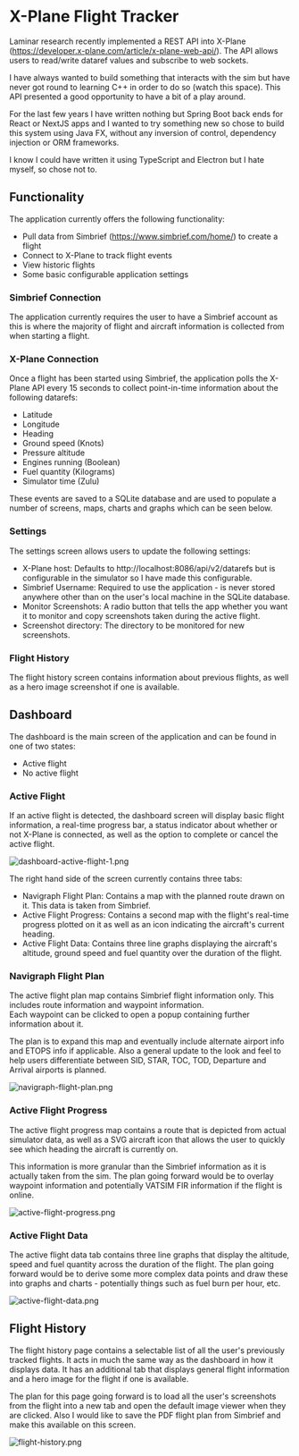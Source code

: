 # X-Plane Flight Tracker

Laminar research recently implemented a REST API into X-Plane (https://developer.x-plane.com/article/x-plane-web-api/). 
The API allows users to read/write dataref values and subscribe to web sockets. 

I have always wanted to build something that interacts with the sim but have never got round to learning 
C++ in order to do so (watch this space). This API presented a good opportunity to have a bit of a play around. 

For the last few years I have written nothing but Spring Boot back ends for React or NextJS apps and I wanted 
to try something new so chose to build this system using Java FX, without any inversion of control, dependency injection 
or ORM frameworks. 

I know I could have written it using TypeScript and Electron but I hate myself, so chose not to. 

## Functionality

The application currently offers the following functionality: 

- Pull data from Simbrief (https://www.simbrief.com/home/) to create a flight
- Connect to X-Plane to track flight events
- View historic flights
- Some basic configurable application settings

### Simbrief Connection 

The application currently requires the user to have a Simbrief account as this is where the majority of flight and 
aircraft information is collected from when starting a flight.

### X-Plane Connection 

Once a flight has been started using Simbrief, the application polls the X-Plane API every 15 seconds to collect 
point-in-time information about the following datarefs: 

- Latitude
- Longitude
- Heading 
- Ground speed (Knots)
- Pressure altitude
- Engines running (Boolean)
- Fuel quantity (Kilograms)
- Simulator time (Zulu)

These events are saved to a SQLite database and are used to populate a number of screens, maps, charts and graphs which can be seen below. 

### Settings 
The settings screen allows users to update the following settings: 

- X-Plane host: Defaults to http://localhost:8086/api/v2/datarefs but is configurable in the simulator so I have made this configurable. 
- Simbrief Username: Required to use the application - is never stored anywhere other than on the user's local machine in the SQLite database. 
- Monitor Screenshots: A radio button that tells the app whether you want it to monitor and copy screenshots taken during the active flight. 
- Screenshot directory: The directory to be monitored for new screenshots. 

### Flight History 
The flight history screen contains information about previous flights, as well as a hero image screenshot if one is available.

## Dashboard

The dashboard is the main screen of the application and can be found in one of two states: 

- Active flight
- No active flight

### Active Flight

If an active flight is detected, the dashboard screen will display basic flight information, a real-time progress bar, 
a status indicator about whether or not X-Plane is connected, as well as the option to complete or cancel the active 
flight.

![dashboard-active-flight-1.png](screenshots/dashboard-active-flight-1.png)

The right hand side of the screen currently contains three tabs:

- Navigraph Flight Plan: Contains a map with the planned route drawn on it. This data is taken from Simbrief.
- Active Flight Progress: Contains a second map with the flight's real-time progress plotted on it as well as an icon indicating the aircraft's current heading.
- Active Flight Data: Contains three line graphs displaying the aircraft's altitude, ground speed and fuel quantity over the duration of the flight. 

### Navigraph Flight Plan
The active flight plan map contains Simbrief flight information only. This includes route information and waypoint information.  
Each waypoint can be clicked to open a popup containing further information about it. 

The plan is to expand this map and eventually include alternate airport info and ETOPS info if applicable. 
Also a general update to the look and feel to help users differentiate between SID, STAR, TOC, TOD, Departure and Arrival airports is planned. 

![navigraph-flight-plan.png](screenshots/navigraph-flight-plan.png)

### Active Flight Progress
The active flight progress map contains a route that is depicted from actual simulator data, as well as a SVG aircraft 
icon that allows the user to quickly see which heading the aircraft is currently on. 

This information is more granular than the Simbrief information as it is actually taken from the sim. 
The plan going forward would be to overlay waypoint information and potentially VATSIM FIR information if the flight is online. 

![active-flight-progress.png](screenshots/active-flight-progress.png)

### Active Flight Data 
The active flight data tab contains three line graphs that display the altitude, speed and fuel quantity across the duration 
of the flight. The plan going forward would be to derive some more complex data points and draw these into graphs and charts - 
potentially things such as fuel burn per hour, etc. 

![active-flight-data.png](screenshots/active-flight-data.png)

## Flight History
The flight history page contains a selectable list of all the user's previously tracked flights. It acts in much the same
way as the dashboard in how it displays data. It has an additional tab that displays general flight information and a hero image for the flight if one is available. 

The plan for this page going forward is to load all the user's screenshots from the flight into a new tab and open the default
image viewer when they are clicked. Also I would like to save the PDF flight plan from Simbrief and make this available
on this screen. 

![flight-history.png](screenshots/flight-history.png)

